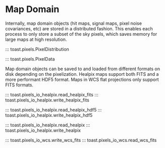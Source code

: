 # Map Domain

Internally, map domain objects (hit maps, signal maps, pixel noise covariances, etc) are stored in a distributed fashion.  This enables each process to only store a subset of the sky pixels, which saves memory for large maps at high resolution.

::: toast.pixels.PixelDistribution

::: toast.pixels.PixelData

Map domain objects can be saved to and loaded from different formats on disk depending on the pixelization.  Healpix maps support both FITS and a more performant HDF5 format.  Maps in WCS flat projections only support FITS formats.

::: toast.pixels_io_healpix.read_healpix_fits
::: toast.pixels_io_healpix.write_healpix_fits

::: toast.pixels_io_healpix.read_healpix_hdf5
::: toast.pixels_io_healpix.write_healpix_hdf5

::: toast.pixels_io_healpix.read_healpix
::: toast.pixels_io_healpix.write_healpix

::: toast.pixels_io_wcs.write_wcs_fits
::: toast.pixels_io_wcs.read_wcs_fits
